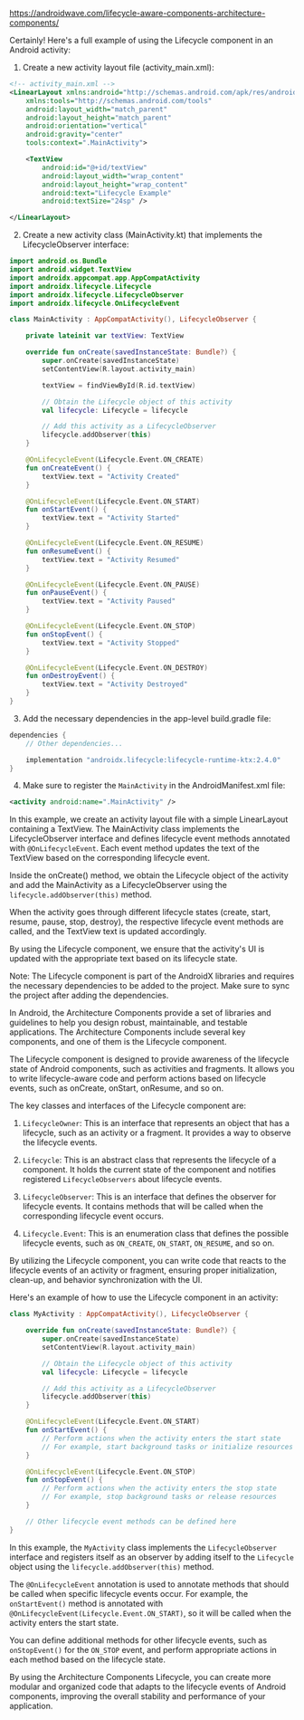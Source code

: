 https://androidwave.com/lifecycle-aware-components-architecture-components/




Certainly! Here's a full example of using the Lifecycle component in an Android activity:

1. Create a new activity layout file (activity_main.xml):
```xml
<!-- activity_main.xml -->
<LinearLayout xmlns:android="http://schemas.android.com/apk/res/android"
    xmlns:tools="http://schemas.android.com/tools"
    android:layout_width="match_parent"
    android:layout_height="match_parent"
    android:orientation="vertical"
    android:gravity="center"
    tools:context=".MainActivity">

    <TextView
        android:id="@+id/textView"
        android:layout_width="wrap_content"
        android:layout_height="wrap_content"
        android:text="Lifecycle Example"
        android:textSize="24sp" />

</LinearLayout>
```

2. Create a new activity class (MainActivity.kt) that implements the LifecycleObserver interface:
```kotlin
import android.os.Bundle
import android.widget.TextView
import androidx.appcompat.app.AppCompatActivity
import androidx.lifecycle.Lifecycle
import androidx.lifecycle.LifecycleObserver
import androidx.lifecycle.OnLifecycleEvent

class MainActivity : AppCompatActivity(), LifecycleObserver {

    private lateinit var textView: TextView

    override fun onCreate(savedInstanceState: Bundle?) {
        super.onCreate(savedInstanceState)
        setContentView(R.layout.activity_main)

        textView = findViewById(R.id.textView)

        // Obtain the Lifecycle object of this activity
        val lifecycle: Lifecycle = lifecycle

        // Add this activity as a LifecycleObserver
        lifecycle.addObserver(this)
    }

    @OnLifecycleEvent(Lifecycle.Event.ON_CREATE)
    fun onCreateEvent() {
        textView.text = "Activity Created"
    }

    @OnLifecycleEvent(Lifecycle.Event.ON_START)
    fun onStartEvent() {
        textView.text = "Activity Started"
    }

    @OnLifecycleEvent(Lifecycle.Event.ON_RESUME)
    fun onResumeEvent() {
        textView.text = "Activity Resumed"
    }

    @OnLifecycleEvent(Lifecycle.Event.ON_PAUSE)
    fun onPauseEvent() {
        textView.text = "Activity Paused"
    }

    @OnLifecycleEvent(Lifecycle.Event.ON_STOP)
    fun onStopEvent() {
        textView.text = "Activity Stopped"
    }

    @OnLifecycleEvent(Lifecycle.Event.ON_DESTROY)
    fun onDestroyEvent() {
        textView.text = "Activity Destroyed"
    }
}
```

3. Add the necessary dependencies in the app-level build.gradle file:
```groovy
dependencies {
    // Other dependencies...

    implementation "androidx.lifecycle:lifecycle-runtime-ktx:2.4.0"
}
```

4. Make sure to register the `MainActivity` in the AndroidManifest.xml file:
```xml
<activity android:name=".MainActivity" />
```

In this example, we create an activity layout file with a simple LinearLayout containing a TextView. The MainActivity class implements the LifecycleObserver interface and defines lifecycle event methods annotated with `@OnLifecycleEvent`. Each event method updates the text of the TextView based on the corresponding lifecycle event.

Inside the onCreate() method, we obtain the Lifecycle object of the activity and add the MainActivity as a LifecycleObserver using the `lifecycle.addObserver(this)` method.

When the activity goes through different lifecycle states (create, start, resume, pause, stop, destroy), the respective lifecycle event methods are called, and the TextView text is updated accordingly.

By using the Lifecycle component, we ensure that the activity's UI is updated with the appropriate text based on its lifecycle state.

Note: The Lifecycle component is part of the AndroidX libraries and requires the necessary dependencies to be added to the project. Make sure to sync the project after adding the dependencies.
















In Android, the Architecture Components provide a set of libraries and guidelines to help you design robust, maintainable, and testable applications. The Architecture Components include several key components, and one of them is the Lifecycle component.

The Lifecycle component is designed to provide awareness of the lifecycle state of Android components, such as activities and fragments. It allows you to write lifecycle-aware code and perform actions based on lifecycle events, such as onCreate, onStart, onResume, and so on.

The key classes and interfaces of the Lifecycle component are:

1. `LifecycleOwner`: This is an interface that represents an object that has a lifecycle, such as an activity or a fragment. It provides a way to observe the lifecycle events.

2. `Lifecycle`: This is an abstract class that represents the lifecycle of a component. It holds the current state of the component and notifies registered `LifecycleObservers` about lifecycle events.

3. `LifecycleObserver`: This is an interface that defines the observer for lifecycle events. It contains methods that will be called when the corresponding lifecycle event occurs.

4. `Lifecycle.Event`: This is an enumeration class that defines the possible lifecycle events, such as `ON_CREATE`, `ON_START`, `ON_RESUME`, and so on.

By utilizing the Lifecycle component, you can write code that reacts to the lifecycle events of an activity or fragment, ensuring proper initialization, clean-up, and behavior synchronization with the UI.

Here's an example of how to use the Lifecycle component in an activity:

```kotlin
class MyActivity : AppCompatActivity(), LifecycleObserver {

    override fun onCreate(savedInstanceState: Bundle?) {
        super.onCreate(savedInstanceState)
        setContentView(R.layout.activity_main)

        // Obtain the Lifecycle object of this activity
        val lifecycle: Lifecycle = lifecycle

        // Add this activity as a LifecycleObserver
        lifecycle.addObserver(this)
    }

    @OnLifecycleEvent(Lifecycle.Event.ON_START)
    fun onStartEvent() {
        // Perform actions when the activity enters the start state
        // For example, start background tasks or initialize resources
    }

    @OnLifecycleEvent(Lifecycle.Event.ON_STOP)
    fun onStopEvent() {
        // Perform actions when the activity enters the stop state
        // For example, stop background tasks or release resources
    }

    // Other lifecycle event methods can be defined here
}
```

In this example, the `MyActivity` class implements the `LifecycleObserver` interface and registers itself as an observer by adding itself to the `Lifecycle` object using the `lifecycle.addObserver(this)` method.

The `@OnLifecycleEvent` annotation is used to annotate methods that should be called when specific lifecycle events occur. For example, the `onStartEvent()` method is annotated with `@OnLifecycleEvent(Lifecycle.Event.ON_START)`, so it will be called when the activity enters the start state.

You can define additional methods for other lifecycle events, such as `onStopEvent()` for the `ON_STOP` event, and perform appropriate actions in each method based on the lifecycle state.

By using the Architecture Components Lifecycle, you can create more modular and organized code that adapts to the lifecycle events of Android components, improving the overall stability and performance of your application.